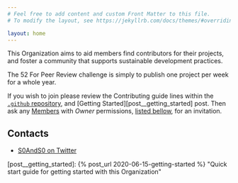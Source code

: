 ```yaml
---
# Feel free to add content and custom Front Matter to this file.
# To modify the layout, see https://jekyllrb.com/docs/themes/#overriding-theme-defaults

layout: home
---
```




This Organization aims to aid members find contributors for their projects, and foster a community that supports sustainable development practices.


The 52 For Peer Review challenge is simply to publish one project per week for a whole year.


If you wish to join please review the Contributing guide lines within the [`.github` repository][repository__dot_github], and [Getting Started][post__getting_started] post. Then ask any [Members][organization__members] with _Owner_ permissions, [listed bellow][heading__contacts], for an invitation.


## Contacts
[heading__contacts]: #contacts "Who to contact for an invitation to this Organization"


- [S0AndS0 on Twitter][twitter__s0ands0]



[organization__members]: https://github.com/orgs/52ForPeerReview/people "List of members for this Organization"

[twitter__s0ands0]: https://twitter.com/S0_And_S0 "Administrator S0AndS0 may be contacted on Twitter"


[repository__dot_github]: https://github.com/52ForPeerReview/.github


[post__getting_started]: {% post_url 2020-06-15-getting-started %} "Quick start guide for getting started with this Organization"
